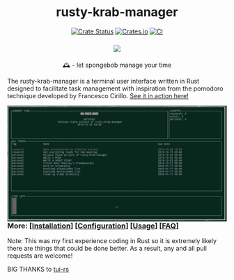 <h1 align="center"> rusty-krab-manager </h1>
<p align="center">
  <a href="https://crates.io/crates/rusty-krab-manager"><img alt="Crate Status" src="https://img.shields.io/crates/v/rusty-krab-manager.svg"></a>
  <a href="https://crates.io/crates/rusty-krab-manager"><img alt="Crates.io" src="https://img.shields.io/crates/d/rusty-krab-manager"></a>
  <a href="https://github.com/aryakaul/rusty-krab-manager/actions/workflows/CI.yml"><img alt="CI" src="https://github.com/aryakaul/rusty-krab-manager/actions/workflows/CI.yml/badge.svg"></a>
</p>

<h3 align="center"><img src="https://static.tvtropes.org/pmwiki/pub/images/the_spongebob_squarepants_movie_heartwarming.jpg" width="700px"></h3>

<p align="center"> 🕰️ - let spongebob manage your time </p>


The rusty-krab-manager is a terminal user interface written in Rust designed to facilitate task management with inspiration from the pomodoro technique developed by Francesco Cirillo. [See it in action here!](https://www.reddit.com/r/unixporn/comments/isqa9v/oc_task_management_tui_written_in_rust_using_the/)

<img src="./assets/example_scrot.png" alt="img" align="right" width="600px">

### More: \[[Installation](https://github.com/aryakaul/rusty-krab-manager/wiki/Installation)\] \[[Configuration](https://github.com/aryakaul/rusty-krab-manager/wiki/Configuration)\] \[[Usage](https://github.com/aryakaul/rusty-krab-manager/wiki/Usage)\] \[[FAQ](https://github.com/aryakaul/rusty-krab-manager/wiki/FAQ)\]


Note: This was my first experience coding in Rust so it is extremely likely there are things that could be done better. As a result, any and all pull requests are welcome!

BIG THANKS to [tui-rs](https://github.com/fdehau/tui-rs)
